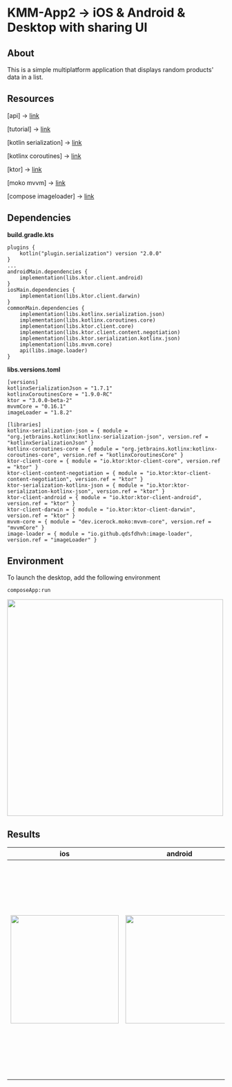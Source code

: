 # KMM-App2 -> iOS & Android & Desktop with sharing UI
## About
This is a simple multiplatform application that displays random products' data in a list.

## Resources
[api] -> [link](https://fakestoreapi.com/)

[tutorial] -> [link](https://youtu.be/TqQkv3bVMYc?si=VbBH5-0MHyVPdCuG) 

[kotlin serialization] -> [link](https://github.com/Kotlin/kotlinx.serialization)

[kotlinx coroutines] -> [link](https://github.com/Kotlin/kotlinx.coroutines)

[ktor] -> [link](https://github.com/ktorio/ktor)

[moko mvvm] -> [link](https://github.com/icerockdev/moko-mvvm)

[compose imageloader] -> [link](https://github.com/qdsfdhvh/compose-imageloader)

## Dependencies 
<b>build.gradle.kts</b>
```
plugins {
    kotlin("plugin.serialization") version "2.0.0"
}
...
androidMain.dependencies {
    implementation(libs.ktor.client.android)
}
iosMain.dependencies {
    implementation(libs.ktor.client.darwin)
}
commonMain.dependencies {
    implementation(libs.kotlinx.serialization.json)
    implementation(libs.kotlinx.coroutines.core)
    implementation(libs.ktor.client.core)
    implementation(libs.ktor.client.content.negotiation)
    implementation(libs.ktor.serialization.kotlinx.json)
    implementation(libs.mvvm.core)
    api(libs.image.loader)
}
```
<b>libs.versions.toml</b>
```
[versions]
kotlinxSerializationJson = "1.7.1"
kotlinxCoroutinesCore = "1.9.0-RC"
ktor = "3.0.0-beta-2"
mvvmCore = "0.16.1"
imageLoader = "1.8.2"

[libraries]
kotlinx-serialization-json = { module = "org.jetbrains.kotlinx:kotlinx-serialization-json", version.ref = "kotlinxSerializationJson" }
kotlinx-coroutines-core = { module = "org.jetbrains.kotlinx:kotlinx-coroutines-core", version.ref = "kotlinxCoroutinesCore" }
ktor-client-core = { module = "io.ktor:ktor-client-core", version.ref = "ktor" }
ktor-client-content-negotiation = { module = "io.ktor:ktor-client-content-negotiation", version.ref = "ktor" }
ktor-serialization-kotlinx-json = { module = "io.ktor:ktor-serialization-kotlinx-json", version.ref = "ktor" }
ktor-client-android = { module = "io.ktor:ktor-client-android", version.ref = "ktor" }
ktor-client-darwin = { module = "io.ktor:ktor-client-darwin", version.ref = "ktor" }
mvvm-core = { module = "dev.icerock.moko:mvvm-core", version.ref = "mvvmCore" }
image-loader = { module = "io.github.qdsfdhvh:image-loader", version.ref = "imageLoader" }
```

## Environment 
To launch the desktop, add the following environment
```
composeApp:run
```
<img src="https://github.com/user-attachments/assets/9161100d-c933-4848-b01a-86af68522eb7" width="500" >

## Results
| ios | android | desktop |
| ------------- | ------------- | ------------- |  
|  <img src="https://github.com/user-attachments/assets/3847aab7-358c-4813-bfde-a8f397148eb1" width="250"> | <img src="https://github.com/user-attachments/assets/ef448e0d-0ac4-4d34-960a-10b768244eb3" width="250"> | <img src="https://github.com/user-attachments/assets/5aa8ff25-7011-42b5-951b-0539f2ee64c9" width="500"> | 
